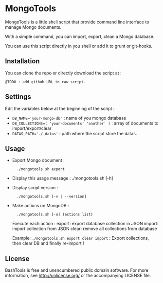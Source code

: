 # MongoTools

MongoTools is a little shell script that provide command line interface to
manage Mongo documents.

With a simple command, you can import, export, clean a Mongo database.

You can use this script directly in you shell or add it to grunt or git-hooks.

## Installation

You can clone the repo or directly download the script at :

    @TODO : add github URL to raw script.

## Settings

Edit the variables below at the beginning of the script :

* `DB_NAME='your-mongo-db'` : name of you mongo database
* `DB_COLLECTIONS=( 'your-documents' 'another' )` : array of documents to import/export/clear
* `DATAS_PATH='./_datas'` : path where the script store the datas.

## Usage

* Export Mongo document :

        ./mongotools.sh export

* Display this usage message :
        ./mongotools.sh [-h]

* Display script version :

        ./mongotools.sh [-v | --version]

* Make actions on MongoDB :

        ./mongotools.sh [-o] (actions list)

    Execute each action :
        export: export database collection in JSON
        import: import collection from JSON
        clear: remove all collections from database

    Example: `./mongotools.sh export clear import` :
        Export collections, then clear DB and finally re-import !

## License

BashTools is free and unencumbered public domain software.
For more information, see <http://unlicense.org/> or the accompanying LICENSE file.

